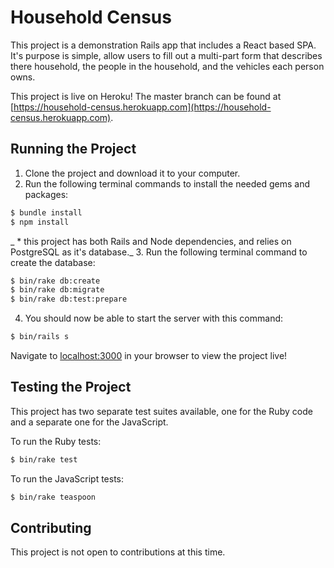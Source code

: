 # Household Census

This project is a demonstration Rails app that includes a React based SPA. It's purpose is simple, allow users to fill out a multi-part form that describes there household, the people in the household, and the vehicles each person owns.

This project is live on Heroku! The master branch can be found at [https://household-census.herokuapp.com](https://household-census.herokuapp.com).

## Running the Project

1. Clone the project and download it to your computer.
2. Run the following terminal commands to install the needed gems and packages:
  ```bash
  $ bundle install
  $ npm install
  ```
  _ * this project has both Rails and Node dependencies, and relies on PostgreSQL as it's database._
3. Run the following terminal command to create the database:
  ```bash
  $ bin/rake db:create
  $ bin/rake db:migrate
  $ bin/rake db:test:prepare
  ```
4. You should now be able to start the server with this command:
  ```bash
  $ bin/rails s
  ```
  Navigate to [localhost:3000](localhost:3000) in your browser to view the project live!

## Testing the Project

This project has two separate test suites available, one for the Ruby code and a separate one for the JavaScript.

To run the Ruby tests:
```bash
$ bin/rake test
```

To run the JavaScript tests:
```bash
$ bin/rake teaspoon
```

## Contributing

This project is not open to contributions at this time.
